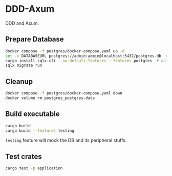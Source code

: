 
# DDD-Axum

DDD and Axum.

## Prepare Database

```sh
docker compose -f postgres/docker-compose.yaml up -d
set -x DATABASEURL postgres://admin:admin@localhost:5432/postgres-db  # for fish
cargo install sqlx-cli --no-default-features --features postgres  # only once
sqlx migrate run
```

## Cleanup

```sh
docker compose -f postgres/docker-compose.yaml down
docker volume rm postgres_postgres-data
```

## Build executable

```sh
cargo build
cargo build --features testing
```

`testing` feature will mock the DB and its peripheral stuffs.

## Test crates

```sh
cargo test -p application
```
